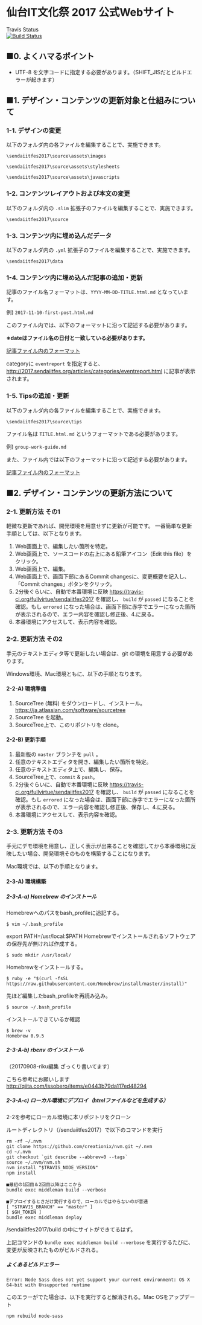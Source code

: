 # 仙台IT文化祭 2017 公式Webサイト

Travis Status  
[![Build Status](https://travis-ci.org/fullvirtue/sendaiitfes2017.svg?branch=master)](https://travis-ci.org/fullvirtue/sendaiitfes2017)

## ■0. よくハマるポイント

* UTF-8 を文字コードに指定する必要があります。（SHIFT_JISだとビルドエラーが起きます）

## ■1. デザイン・コンテンツの更新対象と仕組みについて

### 1-1. デザインの変更

以下のフォルダ内の各ファイルを編集することで、実施できます。

`\sendaiitfes2017\source\assets\images`

`\sendaiitfes2017\source\assets\stylesheets`

`\sendaiitfes2017\source\assets\javascripts`

### 1-2. コンテンツレイアウトおよび本文の変更

以下のフォルダ内の `.slim` 拡張子のファイルを編集することで、実施できます。

`\sendaiitfes2017\source`

### 1-3. コンテンツ内に埋め込んだデータ

以下のフォルダ内の `.yml` 拡張子のファイルを編集することで、実施できます。

`\sendaiitfes2017\data`

### 1-4. コンテンツ内に埋め込んだ記事の追加・更新

記事のファイル名フォーマットは、`YYYY-MM-DD-TITLE.html.md` となっています。

例) `2017-11-10-first-post.html.md`

このファイル内では、以下のフォーマットに沿って記述する必要があります。  

**※dateはファイル名の日付と一致している必要があります。**

[記事ファイル内のフォーマット](https://github.com/htomine/pmconf/blob/master/article_template.erb)

categoryに `eventreport` を指定すると、http://2017.sendaiitfes.org/articles/categories/eventreport.html に記事が表示されます。

### 1-5.  Tipsの追加・更新

以下のフォルダ内の各ファイルを編集することで、実施できます。

`\sendaiitfes2017\source\tips`

ファイル名は `TITLE.html.md` というフォーマットである必要があります。  

例) `group-work-guide.md`

また、ファイル内では以下のフォーマットに沿って記述する必要があります。  

[記事ファイル内のフォーマット](https://github.com/htomine/pmconf/blob/master/tips_template.erb)

## ■2. デザイン・コンテンツの更新方法について

### 2-1. 更新方法 その1

軽微な更新であれば、開発環境を用意せずに更新が可能です。
一番簡単な更新手順としては、以下となります。

1. Web画面上で、編集したい箇所を特定。
2. Web画面上で、ソースコードの右上にある鉛筆アイコン（Edit this file）をクリック。
3. Web画面上で、編集。
4. Web画面上で、画面下部にあるCommit changesに、変更概要を記入し、「Commit changes」ボタンをクリック。
5. 2分後ぐらいに、自動で本番環境に反映 https://travis-ci.org/fullvirtue/sendaiitfes2017 を確認し、 `build` が `passed` になることを確認。もし `errored` になった場合は、画面下部に赤字でエラーになった箇所が表示されるので、エラー内容を確認し修正後、4.に戻る。
6. 本番環境にアクセスして、表示内容を確認。

### 2-2. 更新方法 その2

手元のテキストエディタ等で更新したい場合は、git の環境を用意する必要があります。

Windows環境、Mac環境ともに、以下の手順となります。

#### 2-2-A) 環境準備

1. SourceTree (無料) をダウンロードし、インストール。 https://ja.atlassian.com/software/sourcetree
2. SourceTree を起動。
3. SourceTree上で、このリポジトリを clone。

#### 2-2-B) 更新手順

1. 最新版の `master` ブランチを `pull` 。
2. 任意のテキストエディタを開き、編集したい箇所を特定。
3. 任意のテキストエディタ上で、編集し、保存。
4. SourceTree上で、`commit` & `push`。
5. 2分後ぐらいに、自動で本番環境に反映 https://travis-ci.org/fullvirtue/sendaiitfes2017 を確認し、 `build` が `passed` になることを確認。もし `errored` になった場合は、画面下部に赤字でエラーになった箇所が表示されるので、エラー内容を確認し修正後、保存し、4.に戻る。
6. 本番環境にアクセスして、表示内容を確認。

### 2-3. 更新方法 その3

手元にデモ環境を用意し、正しく表示が出来ることを確認してから本番環境に反映したい場合、開発環境そのものを構築することになります。

Mac環境では、以下の手順となります。

#### 2-3-A) 環境構築

##### 2-3-A-a) Homebrew のインストール

Homebrewへのパスをbash_profileに追記する。

`$ vim ~/.bash_profile`

export PATH=/usr/local:$PATH
Homebrewでインストールされるソフトウェアの保存先が無ければ作成する。

`$ sudo mkdir /usr/local/`

Homebrewをインストールする。

    $ ruby -e "$(curl -fsSL https://raw.githubusercontent.com/Homebrew/install/master/install)"

先ほど編集したbash_profileを再読み込み。

    $ source ~/.bash_profile

インストールできているか確認

    $ brew -v
    Homebrew 0.9.5

##### 2-3-A-b) rbenv のインストール

（20170908-riku編集 ざっくり書いてます）

こちら参考にお願いします
http://qiita.com/issobero/items/e0443b79da117ed48294

##### 2-3-A-c) ローカル環境にデプロイ（htmlファイルなどを生成する）

2-2を参考にローカル環境に本リポジトリをクローン

ルートディレクトリ（/sendaiitfes2017）で以下のコマンドを実行

```■最初の1回目
rm -rf ~/.nvm
git clone https://github.com/creationix/nvm.git ~/.nvm
cd ~/.nvm
git checkout `git describe --abbrev=0 --tags`
source ~/.nvm/nvm.sh
nvm install "$TRAVIS_NODE_VERSION"
npm install

■最初の1回目＆2回目以降はここから
bundle exec middleman build --verbose

■デプロイするときだけ実行するので、ローカルではやらないのが普通
[ "$TRAVIS_BRANCH" == "master" ]
[ $GH_TOKEN ]
bundle exec middleman deploy
``` 

/sendaiitfes2017/build の中にサイトができてるはず。

上記コマンドの
`bundle exec middleman build --verbose`
を実行するたびに、変更が反映されたものがビルドされる。

##### よくあるビルドエラー

`Error: Node Sass does not yet support your current environment: OS X 64-bit with Unsupported runtime`

このエラーがでた場合は、以下を実行すると解消される。Mac OSをアップデート

`npm rebuild node-sass`



